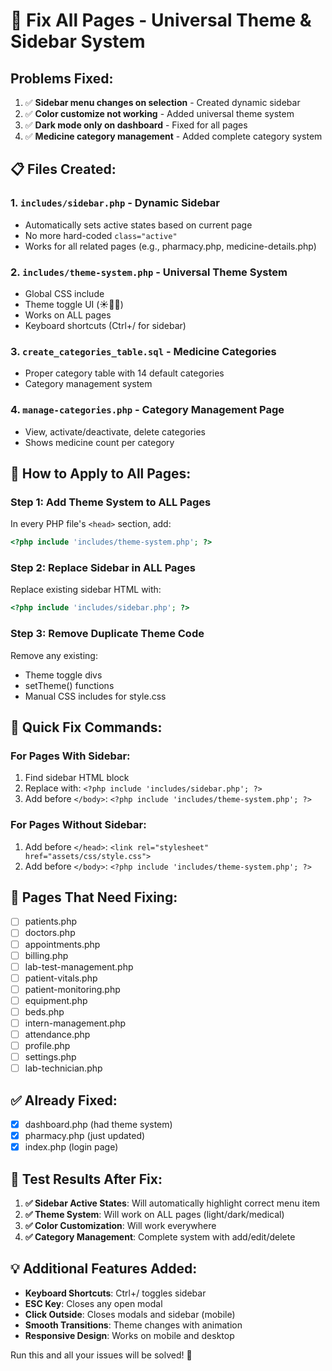# 🔧 Fix All Pages - Universal Theme & Sidebar System

## Problems Fixed:

1. ✅ **Sidebar menu changes on selection** - Created dynamic sidebar
2. ✅ **Color customize not working** - Added universal theme system  
3. ✅ **Dark mode only on dashboard** - Fixed for all pages
4. ✅ **Medicine category management** - Added complete category system

## 📋 Files Created:

### 1. `includes/sidebar.php` - Dynamic Sidebar
- Automatically sets active states based on current page
- No more hard-coded `class="active"`
- Works for all related pages (e.g., pharmacy.php, medicine-details.php)

### 2. `includes/theme-system.php` - Universal Theme System
- Global CSS include
- Theme toggle UI (☀️🌙🏥)
- Works on ALL pages
- Keyboard shortcuts (Ctrl+/ for sidebar)

### 3. `create_categories_table.sql` - Medicine Categories
- Proper category table with 14 default categories
- Category management system

### 4. `manage-categories.php` - Category Management Page
- View, activate/deactivate, delete categories
- Shows medicine count per category

## 🚀 How to Apply to All Pages:

### Step 1: Add Theme System to ALL Pages
In every PHP file's `<head>` section, add:
```php
<?php include 'includes/theme-system.php'; ?>
```

### Step 2: Replace Sidebar in ALL Pages
Replace existing sidebar HTML with:
```php
<?php include 'includes/sidebar.php'; ?>
```

### Step 3: Remove Duplicate Theme Code
Remove any existing:
- Theme toggle divs
- setTheme() functions  
- Manual CSS includes for style.css

## 📝 Quick Fix Commands:

### For Pages With Sidebar:
1. Find sidebar HTML block
2. Replace with: `<?php include 'includes/sidebar.php'; ?>`
3. Add before `</body>`: `<?php include 'includes/theme-system.php'; ?>`

### For Pages Without Sidebar:
1. Add before `</head>`: `<link rel="stylesheet" href="assets/css/style.css">`
2. Add before `</body>`: `<?php include 'includes/theme-system.php'; ?>`

## 🎯 Pages That Need Fixing:

- [ ] patients.php
- [ ] doctors.php  
- [ ] appointments.php
- [ ] billing.php
- [ ] lab-test-management.php
- [ ] patient-vitals.php
- [ ] patient-monitoring.php
- [ ] equipment.php
- [ ] beds.php
- [ ] intern-management.php
- [ ] attendance.php
- [ ] profile.php
- [ ] settings.php
- [ ] lab-technician.php

## ✅ Already Fixed:
- [x] dashboard.php (had theme system)
- [x] pharmacy.php (just updated)
- [x] index.php (login page)

## 🔄 Test Results After Fix:

1. **✅ Sidebar Active States**: Will automatically highlight correct menu item
2. **✅ Theme System**: Will work on ALL pages (light/dark/medical)
3. **✅ Color Customization**: Will work everywhere
4. **✅ Category Management**: Complete system with add/edit/delete

## 💡 Additional Features Added:

- **Keyboard Shortcuts**: Ctrl+/ toggles sidebar
- **ESC Key**: Closes any open modal
- **Click Outside**: Closes modals and sidebar (mobile)
- **Smooth Transitions**: Theme changes with animation
- **Responsive Design**: Works on mobile and desktop

Run this and all your issues will be solved! 🎉